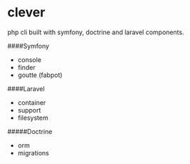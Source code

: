 # clever
php cli built with symfony, doctrine and laravel components.

####Symfony
- console
- finder
- goutte (fabpot)

####Laravel
- container
- support
- filesystem

#####Doctrine
- orm
- migrations
